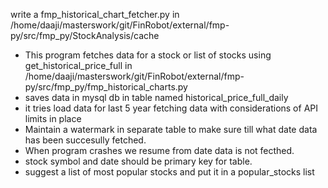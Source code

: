 write a fmp_historical_chart_fetcher.py in /home/daaji/masterswork/git/FinRobot/external/fmp-py/src/fmp_py/StockAnalysis/cache
- This program fetches data for a stock or list of stocks using get_historical_price_full in /home/daaji/masterswork/git/FinRobot/external/fmp-py/src/fmp_py/fmp_historical_charts.py 
- saves data in mysql db in table named historical_price_full_daily
- it tries load data for last 5 year fetching data with considerations of API limits in place
- Maintain a watermark in separate table to make sure till what date data has been succesully fetched.
- When program crashes we resume from date data is not fecthed.
- stock symbol and date should be primary key for table.
- suggest a list of most popular stocks and put it in a popular_stocks list